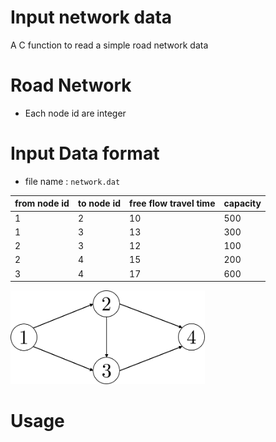 # Input network data

A C function to read a simple road network data 

# Road Network

* Each node id are integer

# Input Data format

* file name : `network.dat`

|from node id|to node id|free flow travel time|capacity|
|---|---|---|---|
|1  |2  |10 |500|
|1  |3  |13 |300|
|2  |3  |12 |100|
|2  |4  |15 |200|
|3  |4  |17 |600|



<img src="image/4N5L.png" width="61.8%" >

# Usage
